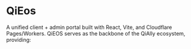 # QiEos
A unified client + admin portal built with React, Vite, and Cloudflare Pages/Workers. QiEOS serves as the backbone of the QiAlly ecosystem, providing:
